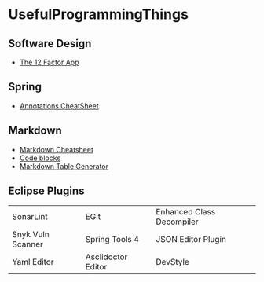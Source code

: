 # UsefulProgrammingThings

## Software Design 
* [The 12 Factor App](https://12factor.net/)

## Spring 
* [Annotations CheatSheet](https://www.jrebel.com/blog/spring-annotations-cheat-sheet)

## Markdown
* [Markdown Cheatsheet](https://wordpress.com/support/markdown-quick-reference/)
* [Code blocks](https://support.codebasehq.com/articles/tips-tricks/syntax-highlighting-in-markdown)
* [Markdown Table Generator](https://www.tablesgenerator.com/markdown_tables)

## Eclipse Plugins 
|                   |                    |                           |
|-------------------|--------------------|---------------------------|
| SonarLint         | EGit               | Enhanced Class Decompiler |
| Snyk Vuln Scanner | Spring Tools 4     | JSON Editor Plugin        |
| Yaml Editor       | Asciidoctor Editor | DevStyle                  |
